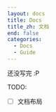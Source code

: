 ```yaml
---
layout: docs
title: Docs
title_zh: 文档
end: false
categories:
  - Docs
  - Guide
---
```


还没写完 :P

TODO:

- [ ] 文档布局

